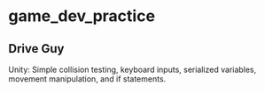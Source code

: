 # game_dev_practice

## Drive Guy
Unity: Simple collision testing, keyboard inputs, serialized variables, movement manipulation, and if statements.

